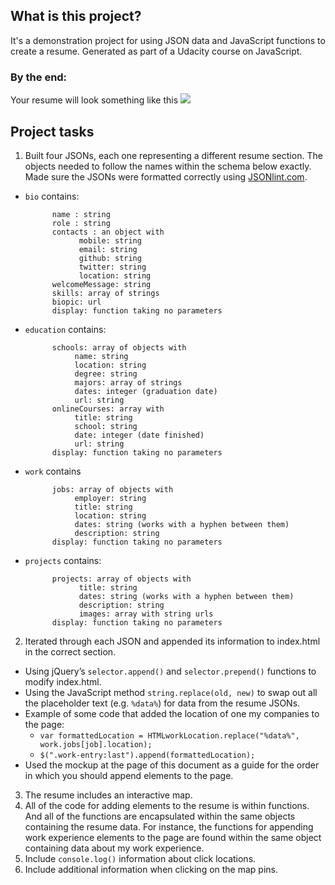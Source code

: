 ## What is this project?

It's a demonstration project for using JSON data and JavaScript functions to create a resume. 
Generated as part of a Udacity course on JavaScript.

### By the end:
Your resume will look something like this
![](http://i.imgur.com/pWU1Xbl.png)

## Project tasks
1. Built four JSONs, each one representing a different resume section. The objects needed to follow the names within the schema below exactly. Made sure the JSONs were formatted correctly using <a href="http://jsonlint.com/" target="_blank">JSONlint.com</a>.

* `bio` contains:
        
            name : string
            role : string
            contacts : an object with
                  mobile: string
                  email: string 
                  github: string
                  twitter: string 
                  location: string
            welcomeMessage: string 
            skills: array of strings
            biopic: url
            display: function taking no parameters

* `education` contains:
      
            schools: array of objects with
                 name: string
                 location: string
                 degree: string
                 majors: array of strings
                 dates: integer (graduation date)
                 url: string
            onlineCourses: array with
                 title: string
                 school: string
                 date: integer (date finished)
                 url: string
            display: function taking no parameters

* `work` contains
          
            jobs: array of objects with
                 employer: string 
                 title: string 
                 location: string 
                 dates: string (works with a hyphen between them)
                 description: string 
            display: function taking no parameters

* `projects` contains:

            projects: array of objects with
                  title: string 
                  dates: string (works with a hyphen between them)
                  description: string
                  images: array with string urls
            display: function taking no parameters

2. Iterated through each JSON and appended its information to index.html in the correct section.
 * Using jQuery’s `selector.append()` and `selector.prepend()` functions to modify index.html. 
 * Using the JavaScript method `string.replace(old, new)` to swap out all the placeholder text (e.g. `%data%`) for data from the resume JSONs.
 * Example of some code that added the location of one my companies to the page:
   * `var formattedLocation = HTMLworkLocation.replace("%data%", work.jobs[job].location);`
   * `$(".work-entry:last").append(formattedLocation);`
 * Used the mockup at the page of this document as a guide for the order in which you should append elements to the page.
3. The resume includes an interactive map. 
4. All of the code for adding elements to the resume is within functions. And all of the functions are encapsulated within the same objects containing the resume data. For instance, the functions for appending work experience elements to the page are found within the same object containing data about my work experience.
5. Include `console.log()` information about click locations. 
6. Include additional information when clicking on the map pins.
